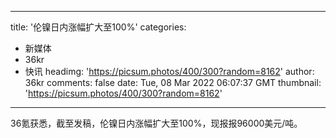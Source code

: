 
---
title: '伦镍日内涨幅扩大至100%'
categories: 
 - 新媒体
 - 36kr
 - 快讯
headimg: 'https://picsum.photos/400/300?random=8162'
author: 36kr
comments: false
date: Tue, 08 Mar 2022 06:07:37 GMT
thumbnail: 'https://picsum.photos/400/300?random=8162'
---

<div>   
36氪获悉，截至发稿，伦镍日内涨幅扩大至100%，现报报96000美元/吨。  
</div>
            